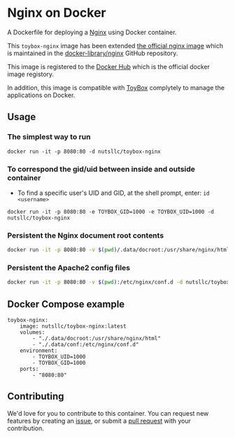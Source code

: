 # Nginx on Docker

A Dockerfile for deploying a [Nginx](https://nginx.org/) using Docker container.

This ``toybox-nginx`` image has been extended [the official nginx image](https://hub.docker.com/_/nginx/) which is maintained in the [docker-library/nginx](https://github.com/docker-library/nginx) GitHub repository.

This image is registered to the [Docker Hub](https://hub.docker.com/r/nutsllc/toybox-nginx/) which is the official docker image registory.

In addition, this image is compatible with [ToyBox](https://github.com/nutsllc/toybox) complytely to manage the applications on Docker.

## Usage

### The simplest way to run
``docker run -it -p 8080:80 -d nutsllc/toybox-nginx``

### To correspond the gid/uid between inside and outside container

* To find a specific user's UID and GID, at the shell prompt, enter: ``id <username>``

``docker run -it -p 8080:80 -e TOYBOX_GID=1000 -e TOYBOX_UID=1000 -d nutsllc/toybox-nginx``

### Persistent the Nginx document root contents
```bash
docker run -it -p 8080:80 -v $(pwd)/.data/docroot:/usr/share/nginx/html -d nutsllc/toybox-nginx
```

### Persistent the Apache2 config files
```bash
docker run -it -p 8080:80 -v $(pwd):/etc/nginx/conf.d -d nutsllc/toybox-nginx
```

## Docker Compose example
```
toybox-nginx:
	image: nutsllc/toybox-nginx:latest
	volumes:
		- "./.data/docroot:/usr/share/nginx/html"
		- "./.data/conf:/etc/nginx/conf.d"
	environment:
		- TOYBOX_UID=1000
		- TOYBOX_GID=1000
	ports:
		- "8080:80"
```

## Contributing

We'd love for you to contribute to this container. You can request new features by creating an [issue](https://github.com/nutsllc/toybox-nginx/issues), or submit a [pull request](https://github.com/nutsllc/toybox-nginx/pulls) with your contribution.